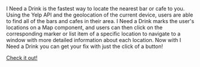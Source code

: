 I Need a Drink is the fastest way to locate the nearest bar or cafe to you. Using the Yelp API and the geolocation of the current device, users are able to find all of the bars and cafes in their area. I Need a Drink marks the user's locations on a Map component, and users can then click on the corresponding marker or list item of a specific location to navigate to a window with more detailed information about each location. Now with I Need a Drink you can get your fix with just the click of a button!

[Check it out!](https://expo.io/@r.mcarth20/i-need-a-drink)
